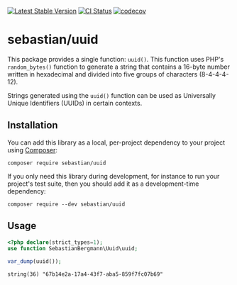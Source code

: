[![Latest Stable Version](https://poser.pugx.org/sebastian/uuid/v)](https://packagist.org/packages/sebastian/uuid)
[![CI Status](https://github.com/sebastianbergmann/uuid/workflows/CI/badge.svg)](https://github.com/sebastianbergmann/uuid/actions)
[![codecov](https://codecov.io/gh/sebastianbergmann/uuid/branch/main/graph/badge.svg)](https://codecov.io/gh/sebastianbergmann/uuid)

# sebastian/uuid

This package provides a single function: `uuid()`. This function uses PHP's `random_bytes()` function to generate a string that contains a 16-byte number written in hexadecimal and divided into five groups of characters (8-4-4-4-12).

Strings generated using the `uuid()` function can be used as Universally Unique Identifiers (UUIDs) in certain contexts.  

## Installation

You can add this library as a local, per-project dependency to your project using [Composer](https://getcomposer.org/):

```
composer require sebastian/uuid
```

If you only need this library during development, for instance to run your project's test suite, then you should add it as a development-time dependency:

```
composer require --dev sebastian/uuid
```

## Usage

```php
<?php declare(strict_types=1);
use function SebastianBergmann\Uuid\uuid;

var_dump(uuid());
```
```
string(36) "67b14e2a-17a4-43f7-aba5-859f7fc07b69"
```
